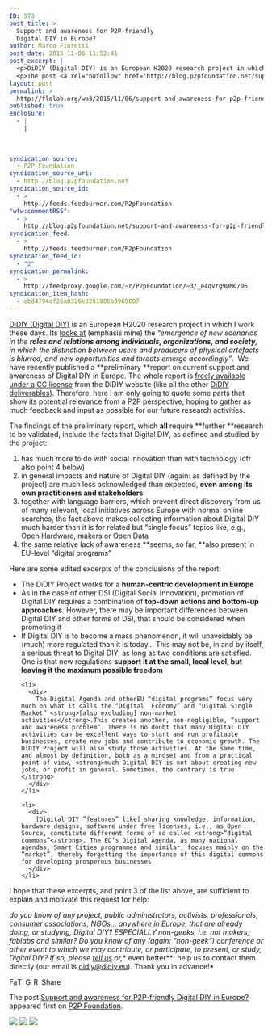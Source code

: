 ```yaml
---
ID: 573
post_title: >
  Support and awareness for P2P-friendly
  Digital DIY in Europe?
author: Marco Fioretti
post_date: 2015-11-06 11:52:41
post_excerpt: |
  <p>DiDIY (Digital DIY) is an European H2020 research project in which I work these days. Its looks at (emphasis mine) the &ldquo;emergence of new scenarios in the roles and relations among individuals, organizations, and society, in which the distinction between users and producers of physical artefacts is blurred, and new opportunities and threats emerge accordingly&rdquo;.&nbsp; [&hellip;]</p>
  <p>The post <a rel="nofollow" href="http://blog.p2pfoundation.net/support-and-awareness-for-p2p-friendly-digital-diy-in-europe/2015/11/06">Support and awareness for P2P-friendly Digital DIY in Europe?</a> appeared first on <a rel="nofollow" href="http://blog.p2pfoundation.net/">P2P Foundation</a>.</p>
layout: post
permalink: >
  http://flolab.org/wp3/2015/11/06/support-and-awareness-for-p2p-friendly-digital-diy-in-europe/
published: true
enclosure:
  - |
    |
        
        
        
syndication_source:
  - P2P Foundation
syndication_source_uri:
  - http://blog.p2pfoundation.net
syndication_source_id:
  - >
    http://feeds.feedburner.com/P2pFoundation
"wfw:commentRSS":
  - >
    http://blog.p2pfoundation.net/support-and-awareness-for-p2p-friendly-digital-diy-in-europe/2015/11/06/feed
syndication_feed:
  - >
    http://feeds.feedburner.com/P2pFoundation
syndication_feed_id:
  - "2"
syndication_permalink:
  - >
    http://feedproxy.google.com/~r/P2pFoundation/~3/_e4qvrg9DM0/06
syndication_item_hash:
  - ebd4794cf26ab326e8261806b3969887
---
```

[DiDIY (Digital DIY)][1] is an European H2020 research project in which I work these days. Its [looks at][2] (emphasis mine) the *“emergence of new scenarios in the **roles and relations among individuals, organizations, and society**, in which the distinction between users and producers of physical artefacts is blurred, and new opportunities and threats emerge accordingly”*.  We have recently published a **preliminary **report on current support and awareness of Digital DIY in Europe. The whole report is [freely available under a CC license][3] from the DiDIY website (like all the other [DiDIY deliverables][4]). Therefore, here I am only going to quote some parts that show its potential relevance from a P2P perspective, hoping to gather as much feedback and input as possible for our future research activities.

The findings of the preliminary report, which **all** require **further **research to be validated, include the facts that Digital DIY, as defined and studied by the project:

1.  has much more to do with social innovation than with technology (cfr also point 4 below)
2.  in general impacts and nature of Digital DIY (again: as defined by the project) are much less acknowledged than expected, **even among its own practitioners and stakeholders**
3.  together with language barriers, which prevent direct discovery from us of many relevant, local initiatives across Europe with normal online searches, the fact above makes collecting information about Digital DIY much harder than it is for related but “single focus” topics like, e.g., Open Hardware, makers or Open Data
4.  the same relative lack of awareness **seems, so far, **also present in EU-level “digital programs”

Here are some edited excerpts of the conclusions of the report:

<div>
  <ul>
    <li>
      The DiDIY Project works for a <strong>human-centric development in Europe</strong>
    </li>
    <li>
      As in the case of other DSI (Digital Social Innovation), promotion of Digital DIY requires a combination of <strong>top-down actions and bottom-up approaches</strong>. However, there may be important differences between Digital DIY and other forms of DSI, that should be considered when promoting it
    </li>
    <li>
      <div>
        If Digital DIY is to become a mass phenomenon, it will unavoidably be (much) more regulated than it is today… This may not be, in and by itself, a serious threat to Digital DIY, as long as two conditions are satisfied. One is that new regulations <strong>support it at the small, local level, but leaving it the maximum possible freedom</strong>
      </div>
    </li>
    
    <li>
      <div>
        The Digital Agenda and otherEU “digital programs” focus very much on what it calls the “Digital  Economy” and “Digital Single Market” <strong>[also excluding] non-market activities</strong>.This creates another, non-negligible, “support and awareness problem”. There is no doubt that many Digital DIY activities can be excellent ways to start and run profitable businesses, create new jobs and contribute to economic growth. The DiDIY Project will also study those activities. At the same time, and almost by definition, both as a mindset and from a practical point of view, <strong>much Digital DIY is not about creating new jobs, or profit in general. Sometimes, the contrary is true.</strong>
      </div>
    </li>
    
    <li>
      <div>
        [Digital DIY “features” like] sharing knowledge, information, hardware designs, software under free licenses, i.e., as Open Source, constitute different forms of so called <strong>“digital commons”</strong>. The EC’s Digital Agenda, as many national agendas, Smart Cities programmes and similar, focuses mainly on the “market”, thereby forgetting the importance of this digital commons for developing prosperous businesses
      </div>
    </li>
  </ul>
</div>

I hope that these excerpts, and point 3 of the list above, are sufficient to explain and motivate this request for help:

*do you know of any project, public administrators, activists, professionals, consumer associations, NGOs… anywhere in Europe, that are already doing, or studying, Digital DIY? ESPECIALLY non-geeks, i.e. not makers, fablabs and similar? Do you know of any (again: “non-geek”) conference or other event to which we may contribute, or participate, to present, or study, Digital DIY? If so, please [tell us][5] or,** even better**: help us to contact them directly (our email is didiy@didiy.eu). Thank you in advance!*

<a class="a2a_button_facebook" href="http://www.addtoany.com/add_to/facebook?linkurl=http%3A%2F%2Fblog.p2pfoundation.net%2Fsupport-and-awareness-for-p2p-friendly-digital-diy-in-europe%2F2015%2F11%2F06&linkname=Support%20and%20awareness%20for%20P2P-friendly%20Digital%20DIY%20in%20Europe%3F" title="Facebook" rel="nofollow"><img src="http://blog.p2pfoundation.net/wp-content/plugins/add-to-any/icons/facebook.png" width="16" height="16" alt="Facebook" /></a><a class="a2a_button_twitter" href="http://www.addtoany.com/add_to/twitter?linkurl=http%3A%2F%2Fblog.p2pfoundation.net%2Fsupport-and-awareness-for-p2p-friendly-digital-diy-in-europe%2F2015%2F11%2F06&linkname=Support%20and%20awareness%20for%20P2P-friendly%20Digital%20DIY%20in%20Europe%3F" title="Twitter" rel="nofollow"><img src="http://blog.p2pfoundation.net/wp-content/plugins/add-to-any/icons/twitter.png" width="16" height="16" alt="Twitter" /></a><a class="a2a_button_google_plus" href="http://www.addtoany.com/add_to/google_plus?linkurl=http%3A%2F%2Fblog.p2pfoundation.net%2Fsupport-and-awareness-for-p2p-friendly-digital-diy-in-europe%2F2015%2F11%2F06&linkname=Support%20and%20awareness%20for%20P2P-friendly%20Digital%20DIY%20in%20Europe%3F" title="Google+" rel="nofollow"><img src="http://blog.p2pfoundation.net/wp-content/plugins/add-to-any/icons/google_plus.png" width="16" height="16" alt="Google+" /></a><a class="a2a_button_reddit" href="http://www.addtoany.com/add_to/reddit?linkurl=http%3A%2F%2Fblog.p2pfoundation.net%2Fsupport-and-awareness-for-p2p-friendly-digital-diy-in-europe%2F2015%2F11%2F06&linkname=Support%20and%20awareness%20for%20P2P-friendly%20Digital%20DIY%20in%20Europe%3F" title="Reddit" rel="nofollow"><img src="http://blog.p2pfoundation.net/wp-content/plugins/add-to-any/icons/reddit.png" width="16" height="16" alt="Reddit" /></a><a class="a2a_dd a2a_target addtoany_share_save" href="https://www.addtoany.com/share#url=http%3A%2F%2Fblog.p2pfoundation.net%2Fsupport-and-awareness-for-p2p-friendly-digital-diy-in-europe%2F2015%2F11%2F06&title=Support%20and%20awareness%20for%20P2P-friendly%20Digital%20DIY%20in%20Europe%3F" id="wpa2a_4"><img src="http://blog.p2pfoundation.net/wp-content/plugins/add-to-any/share_save_120_16.png" width="120" height="16" alt="Share" /></a>

The post <a rel="nofollow" href="http://blog.p2pfoundation.net/support-and-awareness-for-p2p-friendly-digital-diy-in-europe/2015/11/06">Support and awareness for P2P-friendly Digital DIY in Europe?</a> appeared first on <a rel="nofollow" href="http://blog.p2pfoundation.net/">P2P Foundation</a>.

<div class="feedflare">
  <a href="http://feeds.feedburner.com/~ff/P2pFoundation?a=_e4qvrg9DM0:x8aOehRelQk:7Q72WNTAKBA"><img src="http://feeds.feedburner.com/~ff/P2pFoundation?d=7Q72WNTAKBA" border="0" /></img></a> <a href="http://feeds.feedburner.com/~ff/P2pFoundation?a=_e4qvrg9DM0:x8aOehRelQk:D7DqB2pKExk"><img src="http://feeds.feedburner.com/~ff/P2pFoundation?i=_e4qvrg9DM0:x8aOehRelQk:D7DqB2pKExk" border="0" /></img></a> <a href="http://feeds.feedburner.com/~ff/P2pFoundation?a=_e4qvrg9DM0:x8aOehRelQk:2mJPEYqXBVI"><img src="http://feeds.feedburner.com/~ff/P2pFoundation?d=2mJPEYqXBVI" border="0" /></img></a>
</div>

<img src="http://feeds.feedburner.com/~r/P2pFoundation/~4/_e4qvrg9DM0" height="1" width="1" alt="" />

 [1]: http://www.didiy.eu/
 [2]: http://www.didiy.eu/project/about-digital-diy
 [3]: http://www.didiy.eu/sites/didiy.eu/files/didiy-public/public/deliverables/didiy-d8.4-1.0-pub.pdf
 [4]: http://www.didiy.eu/project/results
 [5]: http://www.didiy.eu/contact